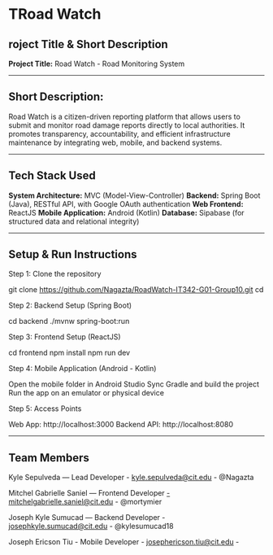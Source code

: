 # TRoad Watch
## roject Title & Short Description
**Project Title:** Road Watch - Road Monitoring System

---

## Short Description:
Road Watch is a citizen-driven reporting platform that allows users to submit and monitor road damage reports directly to local authorities.
It promotes transparency, accountability, and efficient infrastructure maintenance by integrating web, mobile, and backend systems.

---

## Tech Stack Used
**System Architecture:** MVC (Model-View-Controller)
**Backend:** Spring Boot (Java), RESTful API, with Google OAuth authentication
**Web Frontend:** ReactJS 
**Mobile Application:** Android (Kotlin)
**Database:** Sipabase (for structured data and relational integrity)

---

## Setup & Run Instructions

Step 1: Clone the repository

git clone https://github.com/Nagazta/RoadWatch-IT342-G01-Group10.git
cd <your-repo-folder>

Step 2: Backend Setup (Spring Boot)

cd backend
./mvnw spring-boot:run

Step 3: Frontend Setup (ReactJS)

cd frontend
npm install
npm run dev

Step 4: Mobile Application (Android - Kotlin)

Open the mobile folder in Android Studio
Sync Gradle and build the project
Run the app on an emulator or physical device

Step 5: Access Points

Web App: http://localhost:3000
Backend API: http://localhost:8080

---

## Team Members

Kyle Sepulveda — Lead Developer - kyle.sepulveda@cit.edu - @Nagazta

Mitchel Gabrielle Saniel — Frontend Developer -mitchelgabrielle.saniel@cit.edu - @mortymier

Joseph Kyle Sumucad — Backend Developer - josephkyle.sumucad@cit.edu - @kylesumucad18

Joseph Ericson Tiu - Mobile Developer - josephericson.tiu@cit.edu - 

